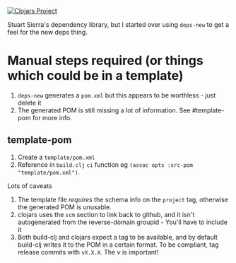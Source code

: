 [![Clojars Project](https://img.shields.io/clojars/v/com.github.crinklywrappr/dependency.svg)](https://clojars.org/com.github.crinklywrappr/dependency)

Stuart Sierra's dependency library, but I started over using `deps-new` to get a feel for the new deps thing.

# Manual steps required (or things which could be in a template)

1. `deps-new` generates a `pom.xml` but this appears to be worthless - just delete it
2. The generated POM is still missing a lot of information.  See #template-pom for more info.


## template-pom

1. Create a `template/pom.xml` 
2. Reference in `build.clj` `ci` function eg `(assoc opts :src-pom "template/pom.xml")`.

Lots of caveats

1. The template file _requires_ the schema info on the `project` tag, otherwise the generated POM is unusable.
2. clojars uses the `scm` section to link back to github, and it isn't autogenerated from the reverse-domain groupid - You'll have to include it
3. Both build-clj and clojars expect a tag to be available, and by default build-clj writes it to the POM in a certain format. To be compliant, tag release commits with `vX.X.X`. The _v_ is important!

